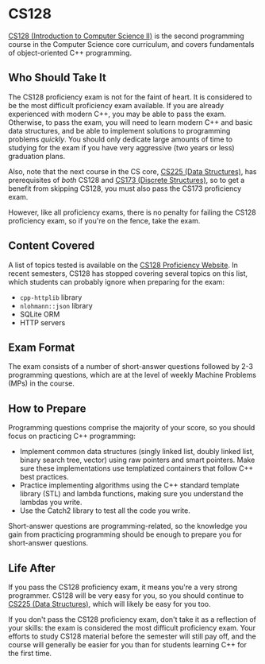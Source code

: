 # CS128

[CS128 (Introduction to Computer Science II)](../Course%20Wiki/CS%20Course%20Offerings/CS128.md) is the second programming course in the Computer Science core curriculum, and covers fundamentals of object-oriented C++ programming.

## Who Should Take It

The CS128 proficiency exam is not for the faint of heart. It is considered to be the most difficult proficiency exam available. If you are already experienced with modern C++, you may be able to pass the exam. Otherwise, to pass the exam, you will need to learn modern C++ and basic data structures, and be able to implement solutions to programming problems _quickly_. You should only dedicate large amounts of time to studying for the exam if you have very aggressive (two years or less) graduation plans.

Also, note that the next course in the CS core, [CS225 (Data Structures)](../Course%20Wiki/CS%20Course%20Offerings/CS225.md), has prerequisites of _both_ CS128 and [CS173 (Discrete Structures)](../Course%20Wiki/CS%20Course%20Offerings/CS173.md), so to get a benefit from skipping CS128, you must also pass the CS173 proficiency exam.

However, like all proficiency exams, there is no penalty for failing the CS128 proficiency exam, so if you're on the fence, take the exam.

## Content Covered

A list of topics tested is available on the [CS128 Proficiency Website](https://proficiency.cs128.org). In recent semesters, CS128 has stopped covering several topics on this list, which students can probably ignore when preparing for the exam:

- `cpp-httplib` library
- `nlohmann::json` library
- SQLite ORM
- HTTP servers

## Exam Format

The exam consists of a number of short-answer questions followed by 2-3 programming questions, which are at the level of weekly Machine Problems (MPs) in the course.

## How to Prepare

Programming questions comprise the majority of your score, so you should focus on practicing C++ programming:

- Implement common data structures (singly linked list, doubly linked list, binary search tree, vector) using raw pointers and smart pointers. Make sure these implementations use templatized containers that follow C++ best practices.
- Practice implementing algorithms using the C++ standard template library (STL) and lambda functions, making sure you understand the lambdas you write.
- Use the Catch2 library to test all the code you write.

Short-answer questions are programming-related, so the knowledge you gain from practicing programming should be enough to prepare you for short-answer questions.

## Life After

If you pass the CS128 proficiency exam, it means you're a very strong programmer. CS128 will be very easy for you, so you should continue to [CS225 (Data Structures)](../Course%20Wiki/CS%20Course%20Offerings/CS225.md), which will likely be easy for you too.

If you don't pass the CS128 proficiency exam, don't take it as a reflection of your skills: the exam is considered the most difficult proficiency exam. Your efforts to study CS128 material before the semester will still pay off, and the course will generally be easier for you than for students learning C++ for the first time.
